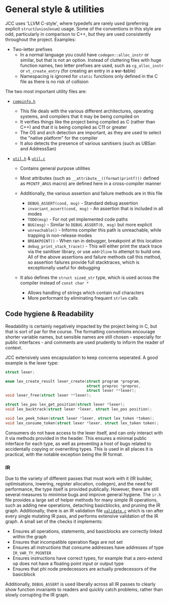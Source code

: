 # General style & utilities

JCC uses 'LLVM C-style', where typedefs are rarely used (preferring explicit `struct`/`union`/`enum`) usage. Some of the conventions in this style are odd, particularly in comparison to C++, but they are used consistently throughout the project. Examples:
* Two-letter prefixes
  * In a normal language you could have `codegen::alloc_instr` or similar, but that is not an option. Instead of cluttering files with huge function names, two letter prefixes are used, such as `cg_alloc_instr` or `vt_create_entry` (for creating an entry in a **v**ar-**t**able)
  * Namespacing is ignored for `static` functions only defined in the C file as there is no risk of collision

The two most important utility files are:

* [`compinfo.h`](https://github.com/john-h-k/jcc/tree/main/src/compinfo.h)
  - This file deals with the various different architectures, operating systems, and compilers that it may be being compiled on
  - It verifies things like the project being compiled as C (rather than C++) and that it is being compiled as C11 or greater
  - The OS and arch detection are important, as they are used to select the "native platform" for the compiler
  - It also detects the presence of various sanitisers (such as UBSan and AddressSan)

* [`util.h`](https://github.com/john-h-k/jcc/tree/main/src/util.h) & [`util.c`](https://github.com/john-h-k/jcc/tree/main/src/util.c)
  - Contains general purpose utilities
  - Most attributes (such as `__attribute__((format(printf)))` defined as `PRINTF_ARGS` macro) are defined here in a cross-compiler manner
  - Additionally, the various assertion and failure methods are in this file
    - `DEBUG_ASSERT(cond, msg)` - Standard debug assertion
    - `invariant_assert(cond, msg)` - An assertion that is included in all modes
    - `TODO(msg)` - For not yet implemented code paths
    - `BUG(msg)` - Similar to `DEBUG_ASSERT(0, msg)` but more explicit
    - `unreachable()` - Informs compiler this path is unreachable, while trapping in non-release modes
    - `BREAKPOINT()` - When ran in debugger, breakpoint at this location
    - `debug_print_stack_trace()` - This will either print the stack trace via the sanitiser library, or use `addr2line` to attempt to build one. All of the above assertions and failure methods call this method, so assertion failures provide full stacktraces, which is exceptionally useful for debugging

  - It also defines the `struct sized_str` type, which is used across the compiler instead of `const char *`
    - Allows handling of strings which contain null characters
    - More performant by eliminating frequent `strlen` calls
  
## Code hygiene & Readability

Readability is certainly negatively impacted by the project being in C, but that is sort of par for the course. The formatting conventions encourage shorter variable names, but sensible names are still chosen - especially for public interfaces - and comments are used prudently to inform the reader of context.

JCC extensively uses encapsulation to keep concerns seperated. A good example is the lexer type:

```c
struct lexer;

enum lex_create_result lexer_create(struct program *program,
                                    struct preproc *preproc,
                                    struct lexer **lexer);
void lexer_free(struct lexer **lexer);

struct lex_pos lex_get_position(struct lexer *lexer);
void lex_backtrack(struct lexer *lexer, struct lex_pos position);

void lex_peek_token(struct lexer *lexer, struct lex_token *token);
void lex_consume_token(struct lexer *lexer, struct lex_token token);

```

Consumers do not have access to the lexer itself, and can only interact with it via methods provided in the header. This ensures a minimal public interface for each type, as well as preventing a host of bugs related to accidentally copying or overwriting types. This is used in all places it is practical, with the notable exception being the IR format.

### IR

Due to the variety of different passes that must work with it (IR builder, optimisations, lowering, register allocation, codegen), and the need for performance, the type itself is provided publically. However, there are still several measures to minimise bugs and improve general hygiene. The `ir.h` file provides a large set of helper methods for many simple IR operations, such as adding new operations, detaching basicblocks, and pruning the IR graph. Additionally, there is an IR validation file [`validate.c`](https://github.com/john-h-k/jcc/tree/main/src/ir/validate.c) which is ran after every single mutating IR pass, and performs extensive validation of the IR graph. A small set of the checks it implements:

* Ensures all operations, statements, and basicblocks are correctly linked within the graph
* Ensures that incompatible operation flags are not set
* Ensures all instructions that consume addresses have addresses of type `IR_VAR_TY_POINTER`
* Ensures instructions have correct types, for example that a zero-extend op does not have a floating point input or output type
* Ensures that phi node predecessors are actually predecessors of the basicblock

Additionally, `DEBUG_ASSERT` is used liberally across all IR passes to clearly show function invariants to readers and quickly catch problems, rather than slowly corrupting the IR graph.

